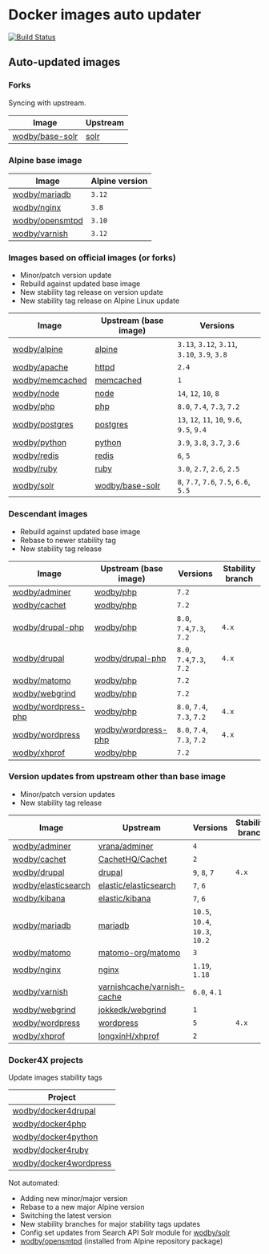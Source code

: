 # Docker images auto updater

[![Build Status](https://github.com/wodby/images/workflows/Update/badge.svg)](https://github.com/wodby/images/actions)

## Auto-updated images

### Forks

Syncing with upstream.

| Image                 | Upstream  |
| --------------------- | --------- |
| [wodby/base-solr]     | [solr]    |

### Alpine base image

| Image                 | Alpine version |
| --------------------- | -------------- |
| [wodby/mariadb]       | `3.12`         |
| [wodby/nginx]         | `3.8`          |
| [wodby/opensmtpd]     | `3.10`         |
| [wodby/varnish]       | `3.12`         |

### Images based on official images (or forks)

- Minor/patch version update
- Rebuild against updated base image
- New stability tag release on version update
- New stability tag release on Alpine Linux update

| Image                 | Upstream (base image) | Versions                               |
| --------------------- | --------------------- | ---------------------------------      |
| [wodby/alpine]        | [alpine]              | `3.13`, `3.12`, `3.11`, `3.10`, `3.9`, `3.8`   |
| [wodby/apache]        | [httpd]               | `2.4`                                  |
| [wodby/memcached]     | [memcached]           | `1`                                    |
| [wodby/node]          | [node]                | `14`, `12`, `10`, `8`                  |
| [wodby/php]           | [php]                 | `8.0`, `7.4`, `7.3`, `7.2`             |
| [wodby/postgres]      | [postgres]            | `13`, `12`, `11`, `10`, `9.6`, `9.5`, `9.4`  |
| [wodby/python]        | [python]              | `3.9`, `3.8`, `3.7`, `3.6`                    |
| [wodby/redis]         | [redis]               | `6`, `5`                               |
| [wodby/ruby]          | [ruby]                | `3.0`, `2.7`, `2.6`, `2.5`                    |
| [wodby/solr]          | [wodby/base-solr]     | `8`, `7.7`, `7.6`, `7.5`, `6.6`, `5.5` |

### Descendant images

- Rebuild against updated base image
- Rebase to newer stability tag
- New stability tag release

| Image                 | Upstream (base image) | Versions            | Stability branch |
| --------------------- | --------------------- | ------------------- | --------------   |
| [wodby/adminer]       | [wodby/php]           | `7.2`               |                  |
| [wodby/cachet]        | [wodby/php]           | `7.2`               |                  |
| [wodby/drupal-php]    | [wodby/php]           | `8.0`, `7.4`,`7.3`, `7.2`  | `4.x`            |
| [wodby/drupal]        | [wodby/drupal-php]    | `8.0`, `7.4`,`7.3`, `7.2`  | `4.x`            |
| [wodby/matomo]        | [wodby/php]           | `7.2`               |                  |
| [wodby/webgrind]      | [wodby/php]           | `7.2`               |                  |
| [wodby/wordpress-php] | [wodby/php]           | `8.0`, `7.4`, `7.3`, `7.2` | `4.x`            |
| [wodby/wordpress]     | [wodby/wordpress-php] | `8.0`, `7.4`, `7.3`, `7.2` | `4.x`            |
| [wodby/xhprof]        | [wodby/php]           | `7.2`               |                  |

### Version updates from upstream other than base image

- Minor/patch version updates
- New stability tag release

| Image                 | Upstream                     | Versions                               | Stability branch |
| --------------------- | -----------------------      | ---------------------                  | --------------   |
| [wodby/adminer]       | [vrana/adminer]              | `4`                                    |                  |
| [wodby/cachet]        | [CachetHQ/Cachet]            | `2`                                    |                  |
| [wodby/drupal]        | [drupal]                     | `9`, `8`, `7`                          | `4.x`            |
| [wodby/elasticsearch] | [elastic/elasticsearch]      | `7`, `6`                               |                  |
| [wodby/kibana]        | [elastic/kibana]             | `7`, `6`                               |                  |
| [wodby/mariadb]       | [mariadb]                    | `10.5`, `10.4`, `10.3`, `10.2`         |                  |
| [wodby/matomo]        | [matomo-org/matomo]          | `3`                                    |                  |
| [wodby/nginx]         | [nginx]                      | `1.19`, `1.18`                         |                  |
| [wodby/varnish]       | [varnishcache/varnish-cache] | `6.0`, `4.1`                           |                  |
| [wodby/webgrind]      | [jokkedk/webgrind]           | `1`                                    |                  |
| [wodby/wordpress]     | [wordpress]                  | `5`                                    | `4.x`            |
| [wodby/xhprof]        | [longxinH/xhprof]            | `2`                                    |                  |

### Docker4X projects

Update images stability tags

| Project                  |
| ------------------------ |
| [wodby/docker4drupal]    |
| [wodby/docker4php]       |
| [wodby/docker4python]    |
| [wodby/docker4ruby]      |
| [wodby/docker4wordpress] |

Not automated:

- Adding new minor/major version
- Rebase to a new major Alpine version
- Switching the latest version
- New stability branches for major stability tags updates
- Config set updates from Search API Solr module for [wodby/solr]
- [wodby/opensmtpd] (installed from Alpine repository package)

[alpine]: https://github.com/gliderlabs/docker-alpine
[CachetHQ/Cachet]: https://github.com/CachetHQ/Cachet
[drupal]: https://github.com/drupal/drupal
[elastic/elasticsearch]: https://github.com/elastic/elasticsearch
[elastic/kibana]: https://github.com/elastic/kibana
[httpd]: https://github.com/docker-library/httpd
[jokkedk/webgrind]: https://github.com/jokkedk/webgrind
[mariadb]: https://github.com/docker-library/mariadb
[matomo-org/matomo]: https://github.com/matomo-org/matomo
[memcached]: https://github.com/docker-library/memcached
[nginx]: https://github.com/docker-library/nginx
[node]: https://github.com/docker-library/node
[php]: https://github.com/docker-library/php
[postgres]: https://github.com/docker-library/postgres
[python]: https://github.com/docker-library/python
[redis]: https://github.com/docker-library/redis
[ruby]: https://github.com/docker-library/ruby
[solr]: https://github.com/docker-library/solr
[varnishcache/varnish-cache]: https://github.com/varnishcache/varnish-cache
[vrana/adminer]: https://github.com/vrana/adminer
[wodby/adminer]: https://github.com/wodby/adminer
[wodby/alpine]: https://github.com/wodby/alpine
[wodby/apache]: https://github.com/wodby/apache
[wodby/base-solr]: https://github.com/wodby/base-solr
[wodby/cachet]: https://github.com/wodby/cachet
[wodby/docker4drupal]: https://github.com/wodby/docker4drupal
[wodby/docker4php]: https://github.com/wodby/docker4php
[wodby/docker4python]: https://github.com/wodby/docker4python
[wodby/docker4ruby]: https://github.com/wodby/docker4ruby
[wodby/docker4wordpress]: https://github.com/wodby/docker4wordpress
[wodby/drupal-php]: https://github.com/wodby/drupal-php
[wodby/drupal]: https://github.com/wodby/drupal
[wodby/elasticsearch]: https://github.com/wodby/elasticsearch
[wodby/kibana]: https://github.com/wodby/kibana
[wodby/mariadb]: https://github.com/wodby/mariadb
[wodby/matomo]: https://github.com/wodby/matomo
[wodby/memcached]: https://github.com/wodby/memcached
[wodby/nginx]: https://github.com/wodby/nginx
[wodby/node]: https://github.com/wodby/node
[wodby/opensmtpd]: https://github.com/wodby/opensmtpd
[wodby/php]: https://github.com/wodby/php
[wodby/postgres]: https://github.com/wodby/postgres
[wodby/python]: https://github.com/wodby/python
[wodby/redis]: https://github.com/wodby/redis
[wodby/ruby]: https://github.com/wodby/ruby
[wodby/solr]: https://github.com/wodby/solr
[wodby/varnish]: https://github.com/wodby/varnish
[wodby/webgrind]: https://github.com/wodby/webgrind
[wodby/wordpress-php]: https://github.com/wodby/wordpress-php
[wodby/wordpress]: https://github.com/wodby/wordpress
[wodby/xhprof]: https://github.com/wodby/xhprof
[wordpress]: https://github.com/WordPress/WordPress
[longxinH/xhprof]: https://github.com/longxinH/xhprof